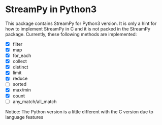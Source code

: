 # StreamPy in Python3

This package contains StreamPy for Python3 version. It is only a hint for how to implement StreamPy in C and it is not 
packed in the StreamPy package. Currently, these following methods are implemented:

- [x] filter
- [x] map
- [x] for_each
- [x] collect
- [x] distinct
- [x] limit
- [x] reduce
- [ ] sorted
- [x] max/min
- [x] count
- [ ] any_match/all_match

Notice: The Python version is a little different with the C version due to language features

